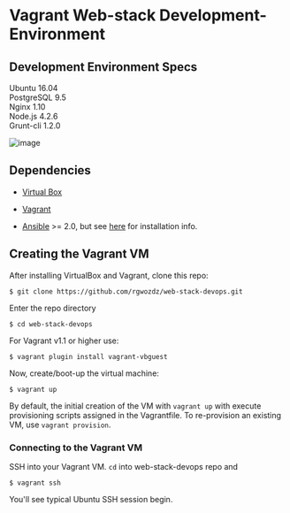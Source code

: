 # Vagrant Web-stack Development-Environment

## Development Environment Specs

Ubuntu 16.04  
PostgreSQL 9.5  
Nginx 1.10  
Node.js 4.2.6  
Grunt-cli 1.2.0

![image](https://raw.githubusercontent.com/rgwozdz/web-stack-devops/master/vagrant-local-dev.png?raw=true)

## Dependencies

- [Virtual Box](https://www.virtualbox.org/wiki/Downloads)

- [Vagrant](http://www.vagrantup.com/downloads)

- [Ansible](http://www.ansible.com/) >= 2.0, but see [here](https://valdhaus.co/writings/ansible-mac-osx/) for installation info.

## Creating the Vagrant VM


After installing VirtualBox and Vagrant, clone this repo:

    $ git clone https://github.com/rgwozdz/web-stack-devops.git
    
Enter the repo directory
    
    $ cd web-stack-devops

For Vagrant v1.1 or higher use:

    $ vagrant plugin install vagrant-vbguest

Now, create/boot-up the virtual machine: 
    
    $ vagrant up

By default, the initial creation of the VM with `vagrant up` with execute provisioning scripts assigned in the Vagrantfile.  To re-provision an existing VM, use `vagrant provision`.  


### Connecting to the Vagrant VM

SSH into your Vagrant VM. `cd` into web-stack-devops repo and

    $ vagrant ssh

You'll see typical Ubuntu SSH session begin.
